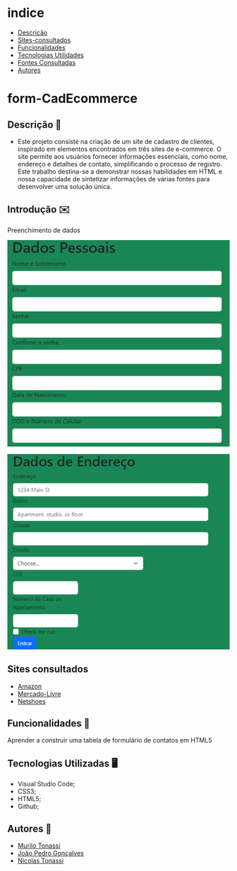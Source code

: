 # indice
* [Descrição](#descrição)
* [Sites-consultados](#Sites-consultados)
* [Funcionalidades](#funcionalidades)
* [Tecnologias Utilidades](#tecnologias-utilizadas)
* [Fontes Consultadas](#fontes-consultadas)
* [Autores](#autores)

# form-CadEcommerce

## Descrição 📖
-  Este projeto consiste na criação de um site de cadastro de clientes, inspirado em elementos encontrados em três sites de e-commerce. O site permite aos usuários fornecer informações essenciais, como nome, endereço e detalhes de contato, simplificando o processo de registro. Este trabalho destina-se a demonstrar nossas habilidades em HTML e nossa capacidade de sintetizar informações de várias fontes para desenvolver uma solução única.

## Introdução ✉️
Preenchimento de dados 

![](cadastro.png)

![](cadastro2.png)
 

## Sites consultados
- [Amazon](https://www.amazon.com.br/)
- [Mercado-Livre](https://www.mercadolivre.com.br/)
- [Netshoes](https://www.netshoes.com.br/)

## Funcionalidades 🧠
 Aprender a construir uma tabela de formulário de contatos em HTML5

## Tecnologias Utilizadas 🖥️  
- Visual Studio Code;
- CSS3;
- HTML5;
- Github;
 

## Autores 👥
- [Murilo Tonassi](https://github.com/murilo-tonassi)
- [João Pedro Gonçalves](https://github.com/s-pedro13)
- [Nicolas Tonassi](https://github.com/nicolas-tonassi)
